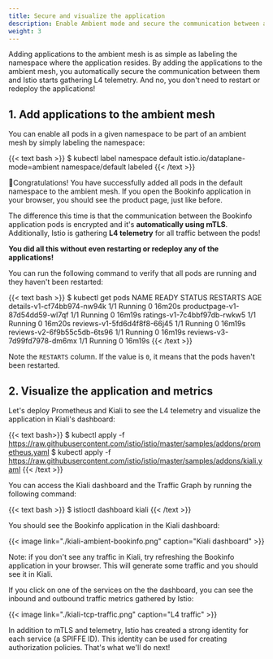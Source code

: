 ```yaml
---
title: Secure and visualize the application
description: Enable Ambient mode and secure the communication between applications.
weight: 3
---
```


Adding applications to the ambient mesh is as simple as labeling the namespace where the application resides. By adding the applications to the ambient mesh, you automatically secure the communication between them and Istio starts gathering L4 telemetry. And no, you don't need to restart or redeploy the applications!

## 1. Add applications to the ambient mesh

You can enable all pods in a given namespace to be part of an ambient mesh by simply labeling the namespace:

{{< text bash >}}
$ kubectl label namespace default istio.io/dataplane-mode=ambient
namespace/default labeled
{{< /text >}}

🎉Congratulations! You have successfully added all pods in the default namespace to the ambient mesh. If you open the Bookinfo application in your browser, you should see the product page, just like before.

The difference this time is that the communication between the Bookinfo application pods is encrypted and it's **automatically using mTLS**. Additionally, Istio is gathering **L4 telemetry** for all traffic between the pods!

**You did all this without even restarting or redeploy any of the applications!**

You can run the following command to verify that all pods are running and they haven't been restarted:

{{< text bash >}}
$ kubectl get pods
NAME                             READY   STATUS    RESTARTS   AGE
details-v1-cf74bb974-nw94k       1/1     Running   0          16m20s
productpage-v1-87d54dd59-wl7qf   1/1     Running   0          16m19s
ratings-v1-7c4bbf97db-rwkw5      1/1     Running   0          16m20s
reviews-v1-5fd6d4f8f8-66j45      1/1     Running   0          16m19s
reviews-v2-6f9b55c5db-6ts96      1/1     Running   0          16m19s
reviews-v3-7d99fd7978-dm6mx      1/1     Running   0          16m19s
{{< /text >}}

Note the `RESTARTS` column. If the value is `0`, it means that the pods haven't been restarted.

## 2. Visualize the application and metrics

Let's deploy Prometheus and Kiali to see the L4 telemetry and visualize the application in Kiali's dashboard:

{{< text bash>}}
$ kubectl apply -f https://raw.githubusercontent.com/istio/istio/master/samples/addons/prometheus.yaml
$ kubectl apply -f https://raw.githubusercontent.com/istio/istio/master/samples/addons/kiali.yaml
{{< /text >}}

You can access the Kiali dashboard and the Traffic Graph by running the following command:

{{< text bash >}}
$ istioctl dashboard kiali
{{< /text >}}

You should see the Bookinfo application in the Kiali dashboard:

{{< image link="./kiali-ambient-bookinfo.png" caption="Kiali dashboard" >}}

Note: if you don't see any traffic in Kiali, try refreshing the Bookinfo application in your browser. This will generate some traffic and you should see it in Kiali.

If you click on one of the services on the the dashboard, you can see the inbound and outbound traffic metrics gathered by Istio:

{{< image link="./kiali-tcp-traffic.png" caption="L4 traffic" >}}

In addition to mTLS and telemetry, Istio has created a strong identity for each service (a SPIFFE ID). This identity can be used for creating authorization policies. That's what we'll do next!